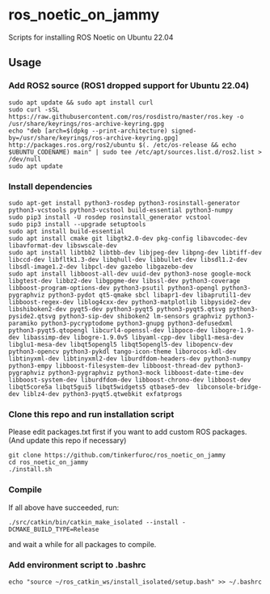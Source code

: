 # ros_noetic_on_jammy
Scripts for installing ROS Noetic on Ubuntu 22.04

## Usage
### Add ROS2 source (ROS1 dropped support for Ubuntu 22.04)
```
sudo apt update && sudo apt install curl
sudo curl -sSL https://raw.githubusercontent.com/ros/rosdistro/master/ros.key -o /usr/share/keyrings/ros-archive-keyring.gpg
echo "deb [arch=$(dpkg --print-architecture) signed-by=/usr/share/keyrings/ros-archive-keyring.gpg] http://packages.ros.org/ros2/ubuntu $(. /etc/os-release && echo $UBUNTU_CODENAME) main" | sudo tee /etc/apt/sources.list.d/ros2.list > /dev/null
sudo apt update
```
### Install dependencies
```
sudo apt-get install python3-rosdep python3-rosinstall-generator python3-vcstools python3-vcstool build-essential python3-numpy
sudo pip3 install -U rosdep rosinstall_generator vcstool
sudo pip3 install --upgrade setuptools
sudo apt install build-essential
sudo apt install cmake git libgtk2.0-dev pkg-config libavcodec-dev libavformat-dev libswscale-dev
sudo apt install libtbb2 libtbb-dev libjpeg-dev libpng-dev libtiff-dev libccd-dev libfltk1.3-dev libqhull-dev libbullet-dev libsdl1.2-dev libsdl-image1.2-dev libpcl-dev gazebo libgazebo-dev
sudo apt install libboost-all-dev uuid-dev python3-nose google-mock libgtest-dev libbz2-dev libgpgme-dev libssl-dev python3-coverage libboost-program-options-dev python3-psutil python3-opengl python3-pygraphviz python3-pydot qt5-qmake sbcl libapr1-dev libaprutil1-dev libboost-regex-dev liblog4cxx-dev python3-matplotlib libpyside2-dev libshiboken2-dev pyqt5-dev python3-pyqt5 python3-pyqt5.qtsvg python3-pyside2.qtsvg python3-sip-dev shiboken2 lm-sensors graphviz python3-paramiko python3-pycryptodome python3-gnupg python3-defusedxml python3-pyqt5.qtopengl libcurl4-openssl-dev libpoco-dev libogre-1.9-dev libassimp-dev libogre-1.9.0v5 libyaml-cpp-dev libgl1-mesa-dev libglu1-mesa-dev libqt5opengl5 libqt5opengl5-dev libopencv-dev python3-opencv python3-pykdl tango-icon-theme liborocos-kdl-dev libtinyxml-dev libtinyxml2-dev liburdfdom-headers-dev python3-numpy python3-empy libboost-filesystem-dev libboost-thread-dev python3-pygraphviz python3-pygraphviz python3-mock libboost-date-time-dev libboost-system-dev liburdfdom-dev libboost-chrono-dev libboost-dev libqt5core5a libqt5gui5 libqt5widgets5 qtbase5-dev  libconsole-bridge-dev liblz4-dev python3-pyqt5.qtwebkit exfatprogs
```
### Clone this repo and run installation script
Please edit packages.txt first if you want to add custom ROS packages. (And update this repo if necessary)
```
git clone https://github.com/tinkerfuroc/ros_noetic_on_jammy
cd ros_noetic_on_jammy
./install.sh
```
### Compile
If all above have succeeded, run:
```
./src/catkin/bin/catkin_make_isolated --install -DCMAKE_BUILD_TYPE=Release
```
and wait a while for all packages to compile.
### Add environment script to .bashrc
```
echo "source ~/ros_catkin_ws/install_isolated/setup.bash" >> ~/.bashrc
```
